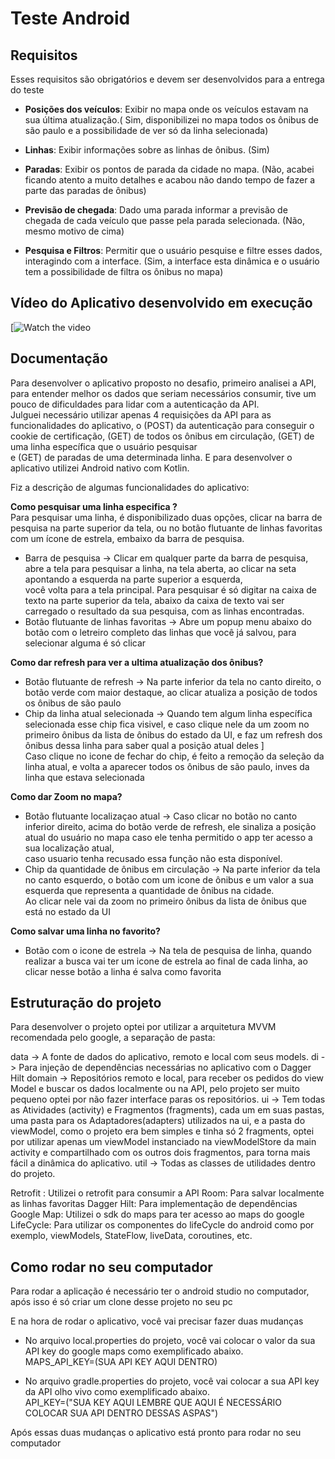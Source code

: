 # Teste Android     
## Requisitos   

Esses requisitos são obrigatórios e devem ser desenvolvidos para a entrega do teste

* **Posições dos veículos**: Exibir no mapa onde os veículos estavam na sua última atualização.( Sim, disponibilizei no mapa todos os ônibus de são paulo e a possibilidade de ver só da linha selecionada)

* **Linhas**: Exibir informações sobre as linhas de ônibus. (Sim)

* **Paradas**: Exibir os pontos de parada da cidade no mapa. (Não, acabei ficando atento a muito detalhes e acabou não dando tempo de fazer a parte das paradas de ônibus)

* **Previsão de chegada**: Dado uma parada informar a previsão de chegada de cada veículo que passe pela parada selecionada. (Não, mesmo motivo de cima)

* **Pesquisa e Filtros**: Permitir que o usuário pesquise e filtre esses dados, interagindo com a interface. (Sim, a interface esta dinâmica e o usuário tem a possibilidade de filtra os ônibus no mapa)


## Vídeo do Aplicativo desenvolvido em execução   
  

[![Watch the video](https://www.youtube.com/watch?v=VijbqPqyz6c&ab_channel=gabrielconti)    


## Documentação 


Para desenvolver o aplicativo proposto no desafio, primeiro analisei a API, para entender melhor os dados que seriam necessários consumir, tive um pouco de dificuldades para lidar com a autenticação da API.    
Julguei necessário utilizar apenas 4 requisições da API para as funcionalidades do aplicativo, o (POST) da autenticação para conseguir o cookie de certificação, (GET) de todos os ônibus em circulação, (GET) de uma linha específica que o usuário pesquisar   
e (GET) de paradas de uma determinada linha. E para desenvolver o aplicativo utilizei Android nativo com Kotlin.  

Fiz a descrição de algumas funcionalidades do aplicativo:

**Como pesquisar uma linha especifica ?**     
Para pesquisar uma linha, é disponibilizado duas opções, clicar na barra de pesquisa na parte superior da tela, ou no botão flutuante de linhas favoritas com um ícone de estrela, embaixo da barra de pesquisa.   
* Barra de pesquisa -> Clicar em qualquer parte da barra de pesquisa, abre a tela para pesquisar a linha, na tela aberta, ao clicar na seta apontando a esquerda na parte superior a esquerda,   
	você volta para a tela principal. Para pesquisar é só digitar na caixa de texto na parte superior da tela, abaixo da caixa de texto vai ser carregado o resultado da sua pesquisa, com as linhas encontradas.     
* Botão flutuante de linhas favoritas -> Abre um popup menu abaixo do botão com o letreiro completo das linhas que você já salvou, para selecionar alguma é só clicar   
  


**Como dar refresh para ver a ultima atualização dos ônibus?**    
* Botão flutuante de refresh -> Na parte inferior da tela no canto direito, o botão verde com maior destaque, ao clicar atualiza a posição de todos os ônibus de são paulo     
* Chip da linha atual selecionada -> Quando tem algum linha específica selecionada esse chip fica visivel, e caso clique nele da um zoom no primeiro ônibus da lista de ônibus do estado da UI, e faz um refresh dos ônibus dessa linha para saber qual a posição atual deles   ]  
	Caso clique no icone de fechar do chip, é feito a remoção da seleção da linha atual, e volta a aparecer todos os ônibus de são paulo, inves da linha que estava selecionada  


**Como dar Zoom no mapa?**  
* Botão flutuante localizaçao atual -> Caso clicar no botão no canto inferior direito, acima do botão verde de refresh, ele sinaliza a posição atual do usuário no mapa caso ele tenha permitido o app ter acesso a sua localização atual,  
	caso usuario tenha recusado essa função não esta disponível.    
* Chip da quantidade de ônibus em circulação -> Na parte inferior da tela no canto esquerdo, o botão com um icone de ônibus e um valor a sua esquerda que representa a quantidade de ônibus na cidade.   
	Ao clicar nele vai da zoom no primeiro ônibus da lista de ônibus que está no estado da UI  


**Como salvar uma linha no favorito?**   
* Botão com o icone de estrela -> Na tela de pesquisa de linha, quando realizar a busca vai ter um icone de estrela ao final de cada linha, ao clicar nesse botão a linha é salva como favorita  

## Estruturação do projeto  

Para desenvolver o projeto optei por utilizar a arquitetura MVVM recomendada pelo google, a separação de pasta:   

data -> A fonte de dados do aplicativo, remoto e local com seus models.
di -> Para injeção de dependências necessárias no aplicativo com o Dagger Hilt
domain -> Repositórios remoto e local, para receber os pedidos do view Model e buscar os dados localmente ou na API, pelo projeto ser muito pequeno optei por não fazer interface paras os repositórios.
ui -> Tem todas as Atividades (activity) e Fragmentos (fragments), cada um em suas pastas, uma pasta para os Adaptadores(adapters) utilizados na ui, e a pasta do viewModel, como o projeto era bem simples e tinha só 2 fragments, optei por utilizar apenas um viewModel instanciado na viewModelStore da main activity e compartilhado com os outros dois fragmentos, para torna mais fácil a dinâmica do aplicativo.
util -> Todas as classes de utilidades dentro do projeto.

Retrofit : Utilizei o retrofit para consumir a API 
Room: Para salvar localmente as linhas favoritas 
Dagger Hilt: Para implementação de dependências
Google Map: Utilizei o sdk do maps para ter acesso ao maps do google
LifeCycle: Para utilizar os componentes do lifeCycle do android como por exemplo, viewModels, StateFlow, liveData, coroutines, etc.   



  
## Como rodar no seu computador  

Para rodar a aplicação é necessário ter o android studio no computador, após isso é só criar um clone desse projeto no seu pc  

E na hora de rodar o aplicativo, você vai precisar fazer duas mudanças  

* No arquivo local.properties do projeto, você vai colocar o valor da sua API key do google maps como exemplificado abaixo.      
MAPS_API_KEY=(SUA API KEY AQUI DENTRO)	

* No arquivo gradle.properties do projeto, você vai colocar a sua API key da API olho vivo como exemplificado abaixo.   
API_KEY=("SUA KEY AQUI LEMBRE QUE AQUI É NECESSÁRIO COLOCAR SUA API DENTRO DESSAS ASPAS")

Após essas duas mudanças o aplicativo está pronto para rodar no seu computador  
